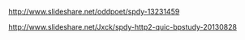 http://www.slideshare.net/oddpoet/spdy-13231459

http://www.slideshare.net/Jxck/spdy-http2-quic-bpstudy-20130828